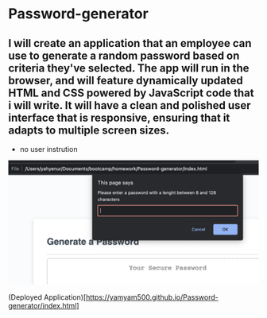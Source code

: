 # Password-generator
## I will create an application that an employee can use to generate a random password based on criteria they've selected. The app will run in the browser, and will feature dynamically updated HTML and CSS powered by JavaScript code that i will write. It will have a clean and polished user interface that is responsive, ensuring that it adapts to multiple screen sizes.
- no user instrution

![screenshot working code](./Assets/Screenshot%202023-07-07%20at%204.47.56%20PM.png)

(Deployed Application)[https://yamyam500.github.io/Password-generator/index.html]
